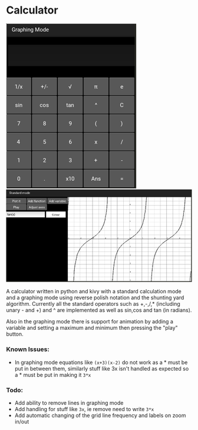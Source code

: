 # Calculator
![Standard calculation screen image](calc1.png)
![Graphing mode image with tan(x)](calc2.png)

A calculator written in python and kivy with a standard calculation mode and a graphing mode using reverse polish notation
and the shunting yard algorithm. Currently all the standard operators such as +,-,/,* (including unary - and +) and ^
are implemented as well as sin,cos and tan (in radians).

Also in the graphing mode there is support for animation by adding a variable and setting a maximum and minimum
then pressing the "play" button.

### Known Issues:
* In graphing mode equations like `(x+3)(x-2)` do not work as a * must be put in between them, similarly stuff
like 3x isn't handled as expected so a * must be put in making it `3*x`

### Todo:
* Add ability to remove lines in graphing mode
* Add handling for stuff like `3x`, ie remove need to write `3*x`
* Add automatic changing of the grid line frequency and labels on zoom in/out
